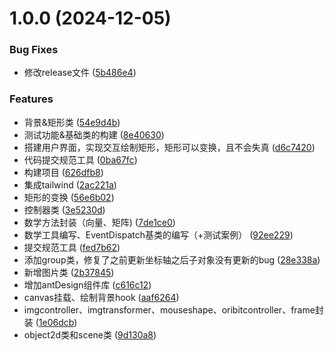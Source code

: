 # 1.0.0 (2024-12-05)

### Bug Fixes

- 修改release文件 ([5b486e4](https://github.com/Moqizhongyuan/yzy_geometry/commit/5b486e439b23918fddb84b43ccca34bce0f389b8))

### Features

- 背景&矩形类 ([54e9d4b](https://github.com/Moqizhongyuan/yzy_geometry/commit/54e9d4bded2ada1abbcc4b9f435dca16973050bf))
- 测试功能&基础类的构建 ([8e40630](https://github.com/Moqizhongyuan/yzy_geometry/commit/8e40630704f6be8b21c21aca44b79fe1f0ed4735))
- 搭建用户界面，实现交互绘制矩形，矩形可以变换，且不会失真 ([d6c7420](https://github.com/Moqizhongyuan/yzy_geometry/commit/d6c7420826d804baa9d8c0e2c60cd35f868781ca))
- 代码提交规范工具 ([0ba67fc](https://github.com/Moqizhongyuan/yzy_geometry/commit/0ba67fc0497615616d04b0af8be6da0f1e19c544))
- 构建项目 ([626dfb8](https://github.com/Moqizhongyuan/yzy_geometry/commit/626dfb88eb73790614f8fe76478a003c525082f7))
- 集成tailwind ([2ac221a](https://github.com/Moqizhongyuan/yzy_geometry/commit/2ac221a71f03ac30f6d434b1f5e057294c1be477))
- 矩形的变换 ([56e6b02](https://github.com/Moqizhongyuan/yzy_geometry/commit/56e6b02e167908614c38b9eecdc003006eb22638))
- 控制器类 ([3e5230d](https://github.com/Moqizhongyuan/yzy_geometry/commit/3e5230dd6a16db28f0b51c4ff8928db4d885982c))
- 数学方法封装（向量、矩阵) ([7de1ce0](https://github.com/Moqizhongyuan/yzy_geometry/commit/7de1ce03eded91bcd62e9671b2a3d29388d8468b))
- 数学工具编写、EventDispatch基类的编写（+测试案例） ([92ee229](https://github.com/Moqizhongyuan/yzy_geometry/commit/92ee229b3535069a078982ba2adc9531ed86fbba))
- 提交规范工具 ([fed7b62](https://github.com/Moqizhongyuan/yzy_geometry/commit/fed7b62333e961c23d02919e388d609871fd586e))
- 添加group类，修复了之前更新坐标轴之后子对象没有更新的bug ([28e338a](https://github.com/Moqizhongyuan/yzy_geometry/commit/28e338ac409963fece9a4ac4d1f6f39140dcd8ee))
- 新增图片类 ([2b37845](https://github.com/Moqizhongyuan/yzy_geometry/commit/2b378454b0d1751176016601ac4376ed7832bcfa))
- 增加antDesign组件库 ([c616c12](https://github.com/Moqizhongyuan/yzy_geometry/commit/c616c12d505bb57fd9e22d018114df58c64237c1))
- canvas挂载、绘制背景hook ([aaf6264](https://github.com/Moqizhongyuan/yzy_geometry/commit/aaf626407e011b9aa8dde512a62d2e1b3efa15b2))
- imgcontroller、imgtransformer、mouseshape、oribitcontroller、frame封装 ([1e06dcb](https://github.com/Moqizhongyuan/yzy_geometry/commit/1e06dcbc75ee19b1077f037c17f9f18479bf5563))
- object2d类和scene类 ([9d130a8](https://github.com/Moqizhongyuan/yzy_geometry/commit/9d130a808251263cedb81ff384b730b783051740))
